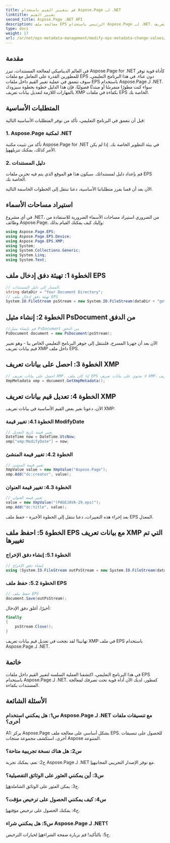 ```yaml
---
title: قم بتغيير القيم باستخدام Aspose.Page لـ .NET
linktitle: تغيير القيم
second_title: Aspose.Page .NET API
description: معالجة ملف EPS الرئيسي باستخدام Aspose.Page لـ .NET. قم بتغيير قيم بيانات تعريف XMP بسهولة.
type: docs
weight: 17
url: /ar/net/eps-metadata-management/modify-eps-metadata-change-values/
---
```

## مقدمة

في العالم الديناميكي لمعالجة المستندات، تبرز Aspose.Page for .NET كأداة قوية توفر للمطورين القدرة على التعامل مع ملفات EPS دون عناء. في هذا البرنامج التعليمي، سوف نتعمق في عملية تغيير القيم داخل ملفات EPS باستخدام Aspose.Page لـ .NET. سواء كنت مطورًا متمرسًا أو مبتدئًا فضوليًا، فإن هذا الدليل خطوة بخطوة سيزودك بالمهارات اللازمة لتعديل بيانات تعريف XMP بكفاءة في ملفات EPS الخاصة بك.

## المتطلبات الأساسية

قبل أن نتعمق في البرنامج التعليمي، تأكد من توفر المتطلبات الأساسية التالية:

### 1. Aspose.Page لمكتبة .NET

تأكد من تثبيت مكتبة Aspose.Page for .NET في بيئة التطوير الخاصة بك. إذا لم يكن الأمر كذلك، يمكنك تنزيله[هنا](https://releases.aspose.com/page/net/).

### 2. دليل المستندات

قم بإعداد دليل لمستنداتك. سيكون هذا هو الموقع الذي يتم فيه تخزين ملفات EPS الخاصة بك.

الآن بعد أن قمنا بفرز متطلباتنا الأساسية، دعنا ننتقل إلى الخطوات الحاسمة التالية.

## استيراد مساحات الأسماء

في أي مشروع .NET، من الضروري استيراد مساحات الأسماء الضرورية للاستفادة من وظائف Aspose.Page. وإليك كيف يمكنك القيام بذلك:

```csharp
using Aspose.Page.EPS;
using Aspose.Page.EPS.Device;
using Aspose.Page.EPS.XMP;
using System;
using System.Collections.Generic;
using System.Linq;
using System.Text;
```

## الخطوة 1: تهيئة دفق إدخال ملف EPS

```csharp
// المسار إلى دليل المستندات.
string dataDir = "Your Document Directory";
// تهيئة دفق إدخال ملف EPS
System.IO.FileStream psStream = new System.IO.FileStream(dataDir + "get_input.eps", System.IO.FileMode.Open, System.IO.FileAccess.Read);
```

## الخطوة 2: إنشاء مثيل PsDocument من الدفق

```csharp
//قم بإنشاء مثيل PsDocument من الدفق
PsDocument document = new PsDocument(psStream);
```

الآن بعد أن جهزنا المسرح، فلننتقل إلى جوهر البرنامج التعليمي الخاص بنا - وهو تغيير قيم بيانات تعريف XMP داخل ملف EPS.

## الخطوة 3: احصل على بيانات تعريف XMP

```csharp
// احصل على بيانات تعريف XMP. إذا كان ملف EPS لا يحتوي على بيانات تعريف XMP، فسنحصل على ملف جديد مملوء بالقيم من تعليقات بيانات تعريف PS (%%Creator، %%CreateDate، %%Title، وما إلى ذلك)
XmpMetadata xmp = document.GetXmpMetadata();
```

## الخطوة 4: تعديل قيم بيانات تعريف XMP

الآن، دعونا نغير بعض القيم الأساسية في بيانات تعريف XMP:

### الخطوة 4.1: تغيير قيمة ModifyDate

```csharp
// تغيير قيمة تاريخ التعديل
DateTime now = DateTime.UtcNow;
xmp["xmp:ModifyDate"] = now;
```

### الخطوة 4.2: تغيير قيمة المنشئ

```csharp
// تغيير قيمة المنشئ
XmpValue value = new XmpValue("Aspose.Page");
xmp.Add("dc:creator", value);
```

### الخطوة 4.3: تغيير قيمة العنوان

```csharp
// تغيير قيمة العنوان
value = new XmpValue("(PAGEJAVA-29.eps)");
xmp.Add("dc:title", value);
```

بعد إجراء هذه التغييرات، دعنا ننتقل إلى الخطوة الأخيرة - حفظ ملف EPS المعدل.

## الخطوة 5: احفظ ملف EPS مع بيانات تعريف XMP التي تم تغييرها

### الخطوة 5.1: إنشاء دفق الإخراج

```csharp
// إنشاء دفق الإخراج
using (System.IO.FileStream outPsStream = new System.IO.FileStream(dataDir + "change_values_output.eps", System.IO.FileMode.Create, System.IO.FileAccess.Write))
```

### الخطوة 5.2: حفظ ملف EPS

```csharp
// حفظ ملف EPS
document.Save(outPsStream);
```

أخيرًا، أغلق دفق الإدخال:

```csharp
finally
{
    psStream.Close();
}
```

تهانينا! لقد نجحت في تعديل قيم بيانات تعريف XMP في ملف EPS باستخدام Aspose.Page لـ .NET.

## خاتمة

في هذا البرنامج التعليمي، اكتشفنا العملية السلسة لتغيير القيم داخل ملفات EPS باستخدام Aspose.Page لـ .NET. كمطور، لديك الآن أداة قوية تحت تصرفك لمعالجة المستندات بكفاءة.

## الأسئلة الشائعة

### س1: هل يمكنني استخدام Aspose.Page لـ .NET مع تنسيقات ملفات أخرى؟

A1: يركز Aspose.Page بشكل أساسي على معالجة ملف EPS. للحصول على تنسيقات أخرى، استكشف مجموعة منتجات Aspose المتنوعة.

### س2: هل هناك نسخة تجريبية متاحة؟

 ج2: نعم، يمكنك تجربة Aspose.Page لـ .NET مع توفر الإصدار التجريبي المجاني[هنا](https://releases.aspose.com/).

### س3: أين يمكنني العثور على الوثائق التفصيلية؟

 ج3: يمكن العثور على الوثائق الشاملة[هنا](https://reference.aspose.com/page/net/).

### س4: كيف يمكنني الحصول على ترخيص مؤقت؟

 ج4: يمكنك الحصول على ترخيص مؤقت[هنا](https://purchase.aspose.com/temporary-license/).

### س5: هل يمكنني شراء Aspose.Page لـ .NET؟

 ج5: بالتأكيد! قم بزيارة صفحة الشراء[هنا](https://purchase.aspose.com/buy) لخيارات الترخيص.